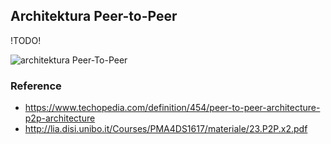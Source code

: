 ## Architektura Peer-to-Peer

!TODO!

![architektura Peer-To-Peer](https://miro.medium.com/max/260/1*ROvkckSTw1UncrbQSmUJUQ.png)

### Reference

* https://www.techopedia.com/definition/454/peer-to-peer-architecture-p2p-architecture
* http://lia.disi.unibo.it/Courses/PMA4DS1617/materiale/23.P2P.x2.pdf